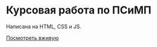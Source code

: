 # Курсовая работа по ПСиМП

Написана на HTML, CSS и JS.

[Посмотреть вживую](https://remonter.staskozin.ru/index.html)
